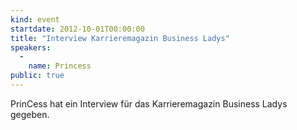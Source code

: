 ```yaml
---
kind: event
startdate: 2012-10-01T00:00:00
title: "Interview Karrieremagazin Business Ladys"
speakers:
  -
    name: Princess
public: true
---
```

PrinCess hat ein Interview für das Karrieremagazin Business Ladys
gegeben.

